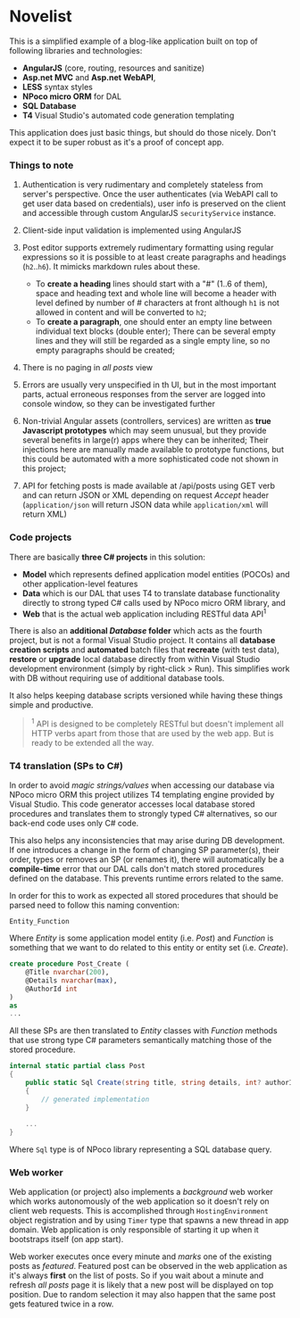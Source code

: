 # Novelist

This is a simplified example of a blog-like application built on top of following libraries and technologies:

- **AngularJS** (core, routing, resources and sanitize)
- **Asp.net MVC** and **Asp.net WebAPI**,
- **LESS** syntax styles
- **NPoco micro ORM** for DAL
- **SQL Database**
- **T4** Visual Studio's automated code generation templating

This application does just basic things, but should do those nicely. Don't expect it to be super robust as it's a proof of concept app.

### Things to note

1. Authentication is very rudimentary and completely stateless from server's perspective. Once the user authenticates (via WebAPI call to get user data based on credentials), user info is preserved on the client and accessible through custom AngularJS `securityService` instance.

2. Client-side input validation is implemented using AngularJS

3. Post editor supports extremely rudimentary formatting using regular expressions so it is possible to at least create paragraphs and headings (`h2`..`h6`). It mimicks markdown rules about these.

    * To **create a heading** lines should start with a "#" (1..6 of them), space and heading text and whole line will become a header with level defined by number of # characters at front although `h1` is not allowed in content and will be converted to `h2`;
    * To **create a paragraph**, one should enter an empty line between individual text blocks (double enter); There can be several empty lines and they will still be regarded as a single empty line, so no empty paragraphs should be created;

4. There is no paging in *all posts* view

5. Errors are usually very unspecified in th UI, but in the most important parts, actual erroneous responses from the server are logged into console window, so they can be investigated further

6. Non-trivial Angular assets (controllers, services) are written as **true Javascript prototypes** which may seem unusual, but they provide several benefits in large(r) apps where they can be inherited; Their injections here are manually made available to prototype functions, but this could be automated with a more sophisticated code not shown in this project;

7. API for fetching posts is made available at /api/posts using GET verb and can return JSON or XML depending on request *Accept* header (`application/json` will return JSON data while `application/xml` will return XML)

### Code projects

There are basically **three C# projects** in this solution:

- **Model** which represents defined application model entities (POCOs) and other application-level features
- **Data** which is our DAL that uses T4 to translate database functionality directly to strong typed C# calls used by NPoco micro ORM library, and
- **Web** that is the actual web application including RESTful data API<sup>1</sup>

There is also an **additional *Database* folder** which acts as the fourth project, but is not a formal Visual Studio project. It contains all **database creation scripts** and **automated** batch files that **recreate** (with test data), **restore** or **upgrade** local database directly from within Visual Studio development environment (simply by right-click > Run). This simplifies work with DB without requiring use of additional database tools.

It also helps keeping database scripts versioned while having these things simple and productive.

> <sup>1</sup> API is designed to be completely RESTful but doesn't implement all HTTP verbs apart from those that are used by the web app. But is ready to be extended all the way.

### T4 translation (SPs to C#)

In order to avoid *magic strings/values* when accessing our database via NPoco micro ORM this project utilizes T4 templating engine provided by Visual Studio. This code generator accesses local database stored procedures and translates them to strongly typed C# alternatives, so our back-end code uses only C# code.

This also helps any inconsistencies that may arise during DB development. If one introduces a change in the form of changing SP parameter(s), their order, types or removes an SP (or renames it), there will automatically be a **compile-time** error that our DAL calls don't match stored procedures defined on the database. This prevents runtime errors related to the same.

In order for this to work as expected all stored procedures that should be parsed need to follow this naming convention:
```
Entity_Function
```

Where *Entity* is some application model entity (i.e. *Post*) and *Function* is something that we want to do related to this entity or entity set (i.e. *Create*).
```sql
create procedure Post_Create (
	@Title nvarchar(200),
	@Details nvarchar(max),
	@AuthorId int
)
as
...
```

All these SPs are then translated to *Entity* classes with *Function* methods that use strong type C# parameters semantically matching those of the stored procedure.
```csharp
internal static partial class Post
{
	public static Sql Create(string title, string details, int? authorId)
	{
		// generated implementation
	}
	
	...
}
```
Where `Sql` type is of NPoco library representing a SQL database query.

### Web worker

Web application (or project) also implements a *background* web worker which works autonomously of the web application so it doesn't rely on client web requests. This is accomplished through `HostingEnvironment` object registration and by using `Timer` type that spawns a new thread in app domain. Web application is only responsible of starting it up when it bootstraps itself (on app start).

Web worker executes once every minute and *marks* one of the existing posts as *featured*. Featured post can be observed in the web application as it's always **first** on the list of posts. So if you wait about a minute and refresh *all posts* page it is likely that a new post will be displayed on top position. Due to random selection it may also happen that the same post gets featured twice in a row.
